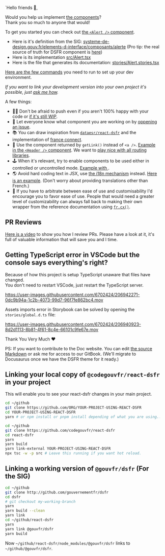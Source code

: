 `Hello friends 👋,

Would you help us implement [the components](https://www.systeme-de-design.gouv.fr/elements-d-interface/composants/accordeon)?  
Thank you so much to anyone that would!

To get you started you can check out [the `<Alert />` component](https://components.react-dsfr.fr/?path=/docs/components-alert--default).

-   Here is it's definition from the SIG: [systeme-de-design.gouv.fr/elements-d-interface/composants/alerte](https://www.systeme-de-design.gouv.fr/elements-d-interface/composants/alerte) (Pro tip: the real source of truth for DSFR component is [here](https://main--ds-gouv.netlify.app/example/component/))
-   Here is its implementation [src/Alert.tsx](https://github.com/codegouvfr/react-dsfr/blob/main/src/Alert.tsx)
-   Here is the file that generates its documentation: [stories/Alert.stories.tsx](https://github.com/codegouvfr/react-dsfr/blob/main/stories/Alert.stories.tsx)

[Here are the few commands](https://github.com/codegouvfr/react-dsfr#development) you need to run to set up your dev environment.

_If you want to link your development version into your own project it's possible, just [ask me how](https://github.com/codegouvfr/react-dsfr/discussions)._

A few things:

-   🙏🏻 Don't be afraid to push even if you aren't 100% happy with your code or [if it's still WIP](https://github.com/codegouvfr/react-dsfr/blob/1fdcf15cb085c67d37c31badf6ffa4725795ba0f/stories/Accordion.stories.tsx#L6).
-   📣 Let everyone know what component you are working on by [oppening an issue](https://github.com/codegouvfr/react-dsfr/issues).
-   📚 You can draw inspiration from [`dataesr/react-dsfr`](https://github.com/dataesr/react-dsfr/tree/master/src/components/interface) and the implementation of [france connect](https://github.com/france-connect/sources/tree/main/front/libs/dsfr).
-   🔗 Use the component returned by `getLink()` instead of `<a />`. [Example in the `<Header />` component](https://github.com/codegouvfr/react-dsfr/blob/bbaf4a81d78de08d6fdcb059a9f4cb8a78ce4d5a/src/Header.tsx#L84-L87). We want to [play nice with all routing libraries](https://guides.react-dsfr.fr/integration-with-routing-libraries).
-   🕹️ When it's relevant, try to enable components to be used either in controlled or uncontrolled mode. [Example with <Tabs />](https://components.react-dsfr.fr/?path=/docs/components-tabs--default).
-   🌎 Avoid hard coding text in JSX, use [the i18n mechanism](https://guides.react-dsfr.fr/i18n) instead. [Here is an example](https://github.com/codegouvfr/react-dsfr/blob/bbaf4a81d78de08d6fdcb059a9f4cb8a78ce4d5a/src/DarkModeSwitch.tsx#L162-L199). (Don't worry about providing translations other than French.)
-   🍳 If you have to arbitrate between ease of use and customisability I'd encourage you to favor ease of use. People that would need a greater level of customizability can always fall back to making their own wrapper from the reference documentation using [`fr.cx()`](https://guides.react-dsfr.fr/cx).

## PR Reviews

[Here is a video](https://youtu.be/RI6jEPvgKJ4) to show you how I review PRs. Please have a look at it, it's full of valuable information
that will save you and I time.

## Getting TypeScript error in VSCode but the console says everything's right?

Because of how this project is setup TypeScript unaware that files have changed.  
You don't need to restart VSCode, just restart the TypeScript server.

https://user-images.githubusercontent.com/6702424/206942271-0dc9b94a-1c2b-4073-99d7-96f7fe862bc4.mov

Assets imports error in Storybook can be solved by opening the `stories/global.d.ts` file:

https://user-images.githubusercontent.com/6702424/206940923-8d2d1113-8b81-4f61-8c4e-66101c9fe67e.mov

Thank You Very Much ❤️

PS: If you want to contribute to the Doc website. You can edit [the source Markdown](https://github.com/codegouvfr/react-dsfr/tree/v1_docs) or ask me for access to our GitBook. (We'll migrate to Docusaurus once we have the DSFR theme for it ready.)

## Linking your local copy of `@codegouvfr/react-dsfr` in your project

This will enable you to see your react-dsfr changes in your main project.

```bash
cd ~/github
git clone https://github.com/ORG/YOUR-PROJECT-USING-REACT-DSFR
cd YOUR-PROJECT-USING-REACT-DSFR
yarn # or npm install or pnpm install depending of what you are using...

cd ~/github
git clone https://github.com/codegouvfr/react-dsfr
cd react-dsfr
yarn
yarn build
yarn link-external YOUR-PROJECT-USING-REACT-DSFR
npx tsc -w -p src # Leave this running if you want hot reload.
```

## Linking a working version of `@gouvfr/dsfr` (For the SIG)

```bash
cd ~/github
git clone http://github.com/gouvernementfr/dsfr
cd dsfr
# git checkout my-working-branch
yarn
yarn build --clean
yarn link
cd ~/github/react-dsfr
yarn
yarn link @gouvfr/dsfr
yarn build
```

Now `~/github/react-dsfr/node_modules/@gouvfr/dsfr` links to `~/github/@gouvfr/dsfr`.
